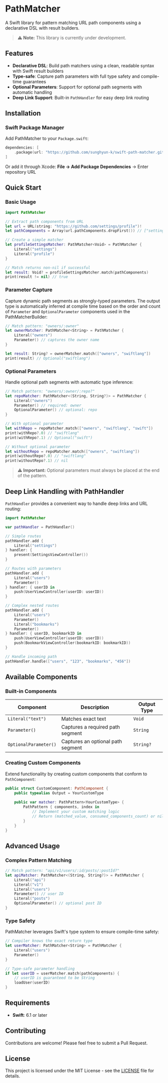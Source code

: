 # PathMatcher

A Swift library for pattern matching URL path components using a declarative DSL with result builders.

> **⚠️ Note:** This library is currently under development.

## Features

- **Declarative DSL**: Build path matchers using a clean, readable syntax with Swift result builders
- **Type-safe**: Capture path parameters with full type safety and compile-time guarantees
- **Optional Parameters**: Support for optional path segments with automatic handling
- **Deep Link Support**: Built-in `PathHandler` for easy deep link routing

## Installation

### Swift Package Manager

Add PathMatcher to your `Package.swift`:

```swift
dependencies: [
    .package(url: "https://github.com/sunghyun-k/swift-path-matcher.git", from: "0.1.0")
]
```

Or add it through Xcode: **File → Add Package Dependencies** → Enter repository URL

## Quick Start

### Basic Usage

```swift
import PathMatcher

// Extract path components from URL
let url = URL(string: "https://github.com/settings/profile")!
let pathComponents = Array(url.pathComponents.dropFirst()) // ["settings", "profile"]

// Create a simple matcher
let profileSettingsMatcher: PathMatcher<Void> = PathMatcher {
    Literal("settings")
    Literal("profile")
}

// Match returns non-nil if successful
let result: Void? = profileSettingsMatcher.match(pathComponents)
print(result != nil) // true
```

### Parameter Capture

Capture dynamic path segments as strongly-typed parameters. The output type is automatically inferred at compile time based on the order and count of `Parameter` and `OptionalParameter` components used in the PathMatcherBuilder:

```swift
// Match pattern: "owners/:owner"
let ownerMatcher: PathMatcher<String> = PathMatcher {
    Literal("owners")
    Parameter() // captures the owner name
}

let result: String? = ownerMatcher.match(["owners", "swiftlang"])
print(result) // Optional("swiftlang")
```

### Optional Parameters

Handle optional path segments with automatic type inference:

```swift
// Match pattern: "owners/:owner/:repo?"
let repoMatcher: PathMatcher<(String, String?)> = PathMatcher {
    Literal("owners")
    Parameter() // required: owner
    OptionalParameter() // optional: repo
}

// With optional parameter
let withRepo = repoMatcher.match(["owners", "swiftlang", "swift"])
print(withRepo?.0) // "swiftlang"
print(withRepo?.1) // Optional("swift")

// Without optional parameter
let withoutRepo = repoMatcher.match(["owners", "swiftlang"])
print(withoutRepo?.0) // "swiftlang"
print(withoutRepo?.1) // nil
```

> **⚠️ Important:** Optional parameters must always be placed at the end of the pattern.

## Deep Link Handling with PathHandler

`PathHandler` provides a convenient way to handle deep links and URL routing:

```swift
import PathMatcher

var pathHandler = PathHandler()

// Simple routes
pathHandler.add {
    Literal("settings")
} handler: {
    present(SettingsViewController())
}

// Routes with parameters
pathHandler.add {
    Literal("users")
    Parameter()
} handler: { userID in
    push(UserViewController(userID: userID))
}

// Complex nested routes
pathHandler.add {
    Literal("users")
    Parameter()
    Literal("bookmarks")
    Parameter()
} handler: { userID, bookmarkID in
    push(UserViewController(userID: userID))
    push(BookmarkViewController(bookmarkID: bookmarkID))
}

// Handle incoming path
pathHandler.handle(["users", "123", "bookmarks", "456"])
```

## Available Components

### Built-in Components

| Component | Description | Output Type |
|-----------|-------------|-------------|
| `Literal("text")` | Matches exact text | `Void` |
| `Parameter()` | Captures a required path segment | `String` |
| `OptionalParameter()` | Captures an optional path segment | `String?` |

### Creating Custom Components

Extend functionality by creating custom components that conform to `PathComponent`:

```swift
public struct CustomComponent: PathComponent {
    public typealias Output = YourCustomType
    
    public var matcher: PathPattern<YourCustomType> {
        PathPattern { components, index in
            // Implement your custom matching logic
            // Return (matched_value, consumed_components_count) or nil
        }
    }
}
```

## Advanced Usage

### Complex Pattern Matching

```swift
// Match pattern: "api/v1/users/:id/posts/:postId?"
let apiMatcher: PathMatcher<(String, String?)> = PathMatcher {
    Literal("api")
    Literal("v1")
    Literal("users")
    Parameter() // user ID
    Literal("posts")
    OptionalParameter() // optional post ID
}
```

### Type Safety

PathMatcher leverages Swift's type system to ensure compile-time safety:

```swift
// Compiler knows the exact return type
let userMatcher: PathMatcher<String> = PathMatcher {
    Literal("users")
    Parameter()
}

// Type-safe parameter handling
if let userID = userMatcher.match(pathComponents) {
    // userID is guaranteed to be String
    loadUser(userID)
}
```

## Requirements

- **Swift**: 6.1 or later

## Contributing

Contributions are welcome! Please feel free to submit a Pull Request.

## License

This project is licensed under the MIT License - see the [LICENSE](LICENSE.md) file for details.
